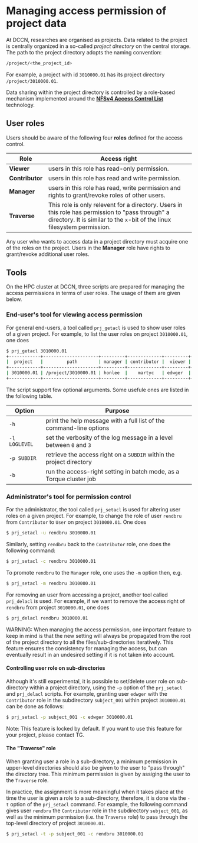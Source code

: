# Managing access permission of project data

At DCCN, researches are organised as projects. Data related to the project is centrally organized in a so-called _project directory_ on the central storage.  The path to the project directory adopts the naming convention:

```bash
/project/<the_project_id>
```

For example, a project with id `3010000.01` has its project directory `/project/3010000.01`.

Data sharing within the project directory is controlled by a role-based mechanism implemented around the [__NFSv4 Access Control List__](http://www.citi.umich.edu/projects/nfsv4/linux/using-acls.html) technology.

## User roles

Users should be aware of the following four __roles__ defined for the access control.

| Role              | Access right                                      |
| ------------------|---------------------------------------------------|
| __Viewer__        | users in this role has read-only permission.      |
| __Contributor__   | users in this role has read and write permission. |
| __Manager__       | users in this role has read, write permission and rights to grant/revoke roles of other users.|
| __Traverse__      | This role is only relevent for a directory. Users in this role has permission to "pass through" a directory. It is similar to the `x`-bit of the linux filesystem permission. |

Any user who wants to access data in a project directory must acquire one of the roles on the project. Users in the __Manager__ role have rights to grant/revoke additional user roles. 

## Tools

On the HPC cluster at DCCN, three scripts are prepared for managing the access permissions in terms of user roles.  The usage of them are given below.

### End-user's tool for viewing access permission

For general end-users, a tool called `prj_getacl` is used to show user roles of a given project.  For example, to list the user roles on project `3010000.01`, one does

```bash
$ prj_getacl 3010000.01
+------------+---------------------+---------+-------------+---------+----------+
|  project   |         path        | manager | contributor |  viewer | traverse |
+------------+---------------------+---------+-------------+---------+----------+
| 3010000.01 | /project/3010000.01 | honlee  |    martyc   | edwger  | rendbru  |
+------------+---------------------+---------+-------------+---------+----------+
```

The script support few optional arguments. Some usefule ones are listed in the following table. 

| Option       | Purpose                                                              |
| -------------|----------------------------------------------------------------------|
| `-h`         | print the help message with a full list of the command-line options  |
| `-l LOGLEVEL`| set the verbosity of the log message in a level between `0` and `3`  |
| `-p SUBDIR`  | retrieve the access right on a `SUBDIR` within the project directory |
| `-b`         | run the access-right setting in batch mode, as a Torque cluster job  |

### Administrator's tool for permission control

For the administrator, the tool called `prj_setacl` is used for altering user roles on a given project.  For example, to change the role of user `rendbru` from `Contributor` to `User` on project `3010000.01`.  One does

```bash
$ prj_setacl -u rendbru 3010000.01
```

Similarly, setting `rendbru` back to the `Contributor` role, one does the following command:

```bash
$ prj_setacl -c rendbru 3010000.01
``` 

To promote `rendbru` to the `Manager` role, one uses the `-m` option then, e.g.

```bash
$ prj_setacl -m rendbru 3010000.01
```

For removing an user from accessing a project, another tool called `prj_delacl` is used.  For example, if we want to remove the access right of `rendbru` from project `3010000.01`, one does

```bash
$ prj_delacl rendbru 3010000.01
```

WARNING: When managing the access permission, one important feature to keep in mind is that the new setting will always be propagated from the root of the project directory to all the files/sub-directories iteratively.  This feature ensures the consistency for managing the access, but can eventually result in an undesired setting if it is not taken into account.

#### Controlling user role on sub-directories
Although it's still experimental, it is possible to set/delete user role on sub-directory within a project directory, using the `-p` option of the `prj_setacl` and `prj_delacl` scripts. For example, granting user `edwger` with the `Contributor` role in the subdirectory `subject_001` within project `3010000.01` can be done as follows:

```bash
$ prj_setacl -p subject_001 -c edwger 3010000.01
```

Note: This feature is locked by default.  If you want to use this feature for your project, please contact TG.

#### The "Traverse" role
When granting user a role in a sub-directory, a minimum permission in upper-level directories should also be given to the user to "pass through" the directory tree.  This minimum permission is given by assiging the user to the `Traverse` role.

In practice, the assignment is more meaningful when it takes place at the time the user is given a role to a sub-directory, therefore, it is done via the `-t` option of the `prj_setacl` command.  For example, the following command gives user `rendbru` the `Contributor` role in the subdirectory `subject_001`, as well as the minimum permission (i.e. the `Traverse` role) to pass through the top-level directory of project `3010000.01`.

```bash
$ prj_setacl -t -p subject_001 -c rendbru 3010000.01
```

